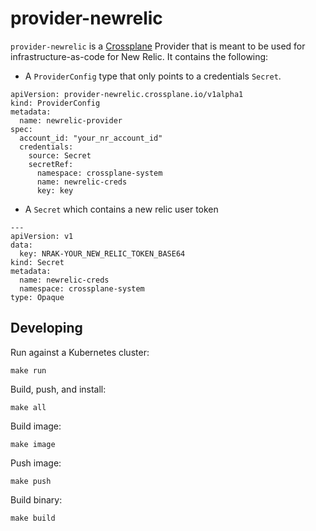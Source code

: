 # provider-newrelic

`provider-newrelic` is a [Crossplane](https://crossplane.io/) Provider
that is meant to be used for infrastructure-as-code for New Relic.
It contains the following:

- A `ProviderConfig` type that only points to a credentials `Secret`.
```---
apiVersion: provider-newrelic.crossplane.io/v1alpha1
kind: ProviderConfig
metadata:
  name: newrelic-provider
spec:
  account_id: "your_nr_account_id"
  credentials:
    source: Secret
    secretRef:
      namespace: crossplane-system
      name: newrelic-creds
      key: key
```
- A `Secret` which contains a new relic user token
```
---
apiVersion: v1
data:
  key: NRAK-YOUR_NEW_RELIC_TOKEN_BASE64
kind: Secret
metadata:
  name: newrelic-creds
  namespace: crossplane-system
type: Opaque
```


## Developing

Run against a Kubernetes cluster:

```console
make run
```

Build, push, and install:

```console
make all
```

Build image:

```console
make image
```

Push image:

```console
make push
```

Build binary:

```console
make build
```
